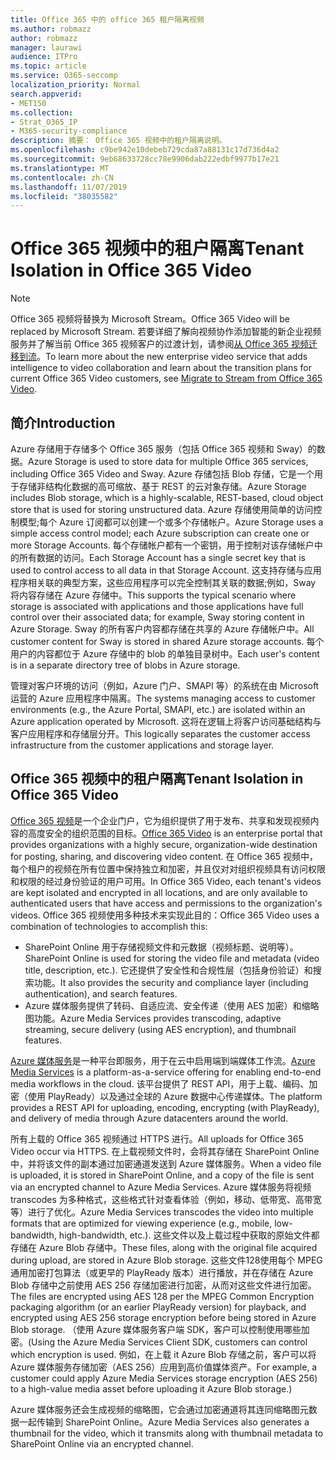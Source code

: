 ```yaml
---
title: Office 365 中的 office 365 租户隔离视频
ms.author: robmazz
author: robmazz
manager: laurawi
audience: ITPro
ms.topic: article
ms.service: O365-seccomp
localization_priority: Normal
search.appverid:
- MET150
ms.collection:
- Strat_O365_IP
- M365-security-compliance
description: 摘要： Office 365 视频中的租户隔离说明。
ms.openlocfilehash: c9be942e10debeb729cda87a88131c17d736d4a2
ms.sourcegitcommit: 9eb68633728cc78e9906dab222edbf9977b17e21
ms.translationtype: MT
ms.contentlocale: zh-CN
ms.lasthandoff: 11/07/2019
ms.locfileid: "38035582"
---
```

# <a name="tenant-isolation-in-office-365-video"></a><span data-ttu-id="12a3c-103">Office 365 视频中的租户隔离</span><span class="sxs-lookup"><span data-stu-id="12a3c-103">Tenant Isolation in Office 365 Video</span></span>

> [!NOTE]
> <span data-ttu-id="12a3c-104">Office 365 视频将替换为 Microsoft Stream。</span><span class="sxs-lookup"><span data-stu-id="12a3c-104">Office 365 Video will be replaced by Microsoft Stream.</span></span> <span data-ttu-id="12a3c-105">若要详细了解向视频协作添加智能的新企业视频服务并了解当前 Office 365 视频客户的过渡计划，请参阅[从 Office 365 视频迁移到流](https://docs.microsoft.com/stream/)。</span><span class="sxs-lookup"><span data-stu-id="12a3c-105">To learn more about the new enterprise video service that adds intelligence to video collaboration and learn about the transition plans for current Office 365 Video customers, see [Migrate to Stream from Office 365 Video](https://docs.microsoft.com/stream/).</span></span>

## <a name="introduction"></a><span data-ttu-id="12a3c-106">简介</span><span class="sxs-lookup"><span data-stu-id="12a3c-106">Introduction</span></span>

<span data-ttu-id="12a3c-107">Azure 存储用于存储多个 Office 365 服务（包括 Office 365 视频和 Sway）的数据。</span><span class="sxs-lookup"><span data-stu-id="12a3c-107">Azure Storage is used to store data for multiple Office 365 services, including Office 365 Video and Sway.</span></span> <span data-ttu-id="12a3c-108">Azure 存储包括 Blob 存储，它是一个用于存储非结构化数据的高可缩放、基于 REST 的云对象存储。</span><span class="sxs-lookup"><span data-stu-id="12a3c-108">Azure Storage includes Blob storage, which is a highly-scalable, REST-based, cloud object store that is used for storing unstructured data.</span></span> <span data-ttu-id="12a3c-109">Azure 存储使用简单的访问控制模型;每个 Azure 订阅都可以创建一个或多个存储帐户。</span><span class="sxs-lookup"><span data-stu-id="12a3c-109">Azure Storage uses a simple access control model; each Azure subscription can create one or more Storage Accounts.</span></span> <span data-ttu-id="12a3c-110">每个存储帐户都有一个密钥，用于控制对该存储帐户中的所有数据的访问。</span><span class="sxs-lookup"><span data-stu-id="12a3c-110">Each Storage Account has a single secret key that is used to control access to all data in that Storage Account.</span></span> <span data-ttu-id="12a3c-111">这支持存储与应用程序相关联的典型方案，这些应用程序可以完全控制其关联的数据;例如，Sway 将内容存储在 Azure 存储中。</span><span class="sxs-lookup"><span data-stu-id="12a3c-111">This supports the typical scenario where storage is associated with applications and those applications have full control over their associated data; for example, Sway storing content in Azure Storage.</span></span> <span data-ttu-id="12a3c-112">Sway 的所有客户内容都存储在共享的 Azure 存储帐户中。</span><span class="sxs-lookup"><span data-stu-id="12a3c-112">All customer content for Sway is stored in shared Azure storage accounts.</span></span> <span data-ttu-id="12a3c-113">每个用户的内容都位于 Azure 存储中的 blob 的单独目录树中。</span><span class="sxs-lookup"><span data-stu-id="12a3c-113">Each user's content is in a separate directory tree of blobs in Azure storage.</span></span>

<span data-ttu-id="12a3c-114">管理对客户环境的访问（例如，Azure 门户、SMAPI 等）的系统在由 Microsoft 运营的 Azure 应用程序中隔离。</span><span class="sxs-lookup"><span data-stu-id="12a3c-114">The systems managing access to customer environments (e.g., the Azure Portal, SMAPI, etc.) are isolated within an Azure application operated by Microsoft.</span></span> <span data-ttu-id="12a3c-115">这将在逻辑上将客户访问基础结构与客户应用程序和存储层分开。</span><span class="sxs-lookup"><span data-stu-id="12a3c-115">This logically separates the customer access infrastructure from the customer applications and storage layer.</span></span>

## <a name="tenant-isolation-in-office-365-video"></a><span data-ttu-id="12a3c-116">Office 365 视频中的租户隔离</span><span class="sxs-lookup"><span data-stu-id="12a3c-116">Tenant Isolation in Office 365 Video</span></span>

<span data-ttu-id="12a3c-117">[Office 365 视频](https://support.office.com/article/Meet-Office-365-Video-ca1cc1a9-a615-46e1-b6a3-40dbd99939a6)是一个企业门户，它为组织提供了用于发布、共享和发现视频内容的高度安全的组织范围的目标。</span><span class="sxs-lookup"><span data-stu-id="12a3c-117">[Office 365 Video](https://support.office.com/article/Meet-Office-365-Video-ca1cc1a9-a615-46e1-b6a3-40dbd99939a6) is an enterprise portal that provides organizations with a highly secure, organization-wide destination for posting, sharing, and discovering video content.</span></span> <span data-ttu-id="12a3c-118">在 Office 365 视频中，每个租户的视频在所有位置中保持独立和加密，并且仅对对组织视频具有访问权限和权限的经过身份验证的用户可用。</span><span class="sxs-lookup"><span data-stu-id="12a3c-118">In Office 365 Video, each tenant's videos are kept isolated and encrypted in all locations, and are only available to authenticated users that have access and permissions to the organization's videos.</span></span> <span data-ttu-id="12a3c-119">Office 365 视频使用多种技术来实现此目的：</span><span class="sxs-lookup"><span data-stu-id="12a3c-119">Office 365 Video uses a combination of technologies to accomplish this:</span></span>

- <span data-ttu-id="12a3c-120">SharePoint Online 用于存储视频文件和元数据（视频标题、说明等）。</span><span class="sxs-lookup"><span data-stu-id="12a3c-120">SharePoint Online is used for storing the video file and metadata (video title, description, etc.).</span></span> <span data-ttu-id="12a3c-121">它还提供了安全性和合规性层（包括身份验证）和搜索功能。</span><span class="sxs-lookup"><span data-stu-id="12a3c-121">It also provides the security and compliance layer (including authentication), and search features.</span></span>
- <span data-ttu-id="12a3c-122">Azure 媒体服务提供了转码、自适应流、安全传递（使用 AES 加密）和缩略图功能。</span><span class="sxs-lookup"><span data-stu-id="12a3c-122">Azure Media Services provides transcoding, adaptive streaming, secure delivery (using AES encryption), and thumbnail features.</span></span>

<span data-ttu-id="12a3c-123">[Azure 媒体服务](https://azure.microsoft.com/services/media-services/)是一种平台即服务，用于在云中启用端到端媒体工作流。</span><span class="sxs-lookup"><span data-stu-id="12a3c-123">[Azure Media Services](https://azure.microsoft.com/services/media-services/) is a platform-as-a-service offering for enabling end-to-end media workflows in the cloud.</span></span> <span data-ttu-id="12a3c-124">该平台提供了 REST API，用于上载、编码、加密（使用 PlayReady）以及通过全球的 Azure 数据中心传递媒体。</span><span class="sxs-lookup"><span data-stu-id="12a3c-124">The platform provides a REST API for uploading, encoding, encrypting (with PlayReady), and delivery of media through Azure datacenters around the world.</span></span>

<span data-ttu-id="12a3c-125">所有上载的 Office 365 视频通过 HTTPS 进行。</span><span class="sxs-lookup"><span data-stu-id="12a3c-125">All uploads for Office 365 Video occur via HTTPS.</span></span> <span data-ttu-id="12a3c-126">在上载视频文件时，会将其存储在 SharePoint Online 中，并将该文件的副本通过加密通道发送到 Azure 媒体服务。</span><span class="sxs-lookup"><span data-stu-id="12a3c-126">When a video file is uploaded, it is stored in SharePoint Online, and a copy of the file is sent via an encrypted channel to Azure Media Services.</span></span> <span data-ttu-id="12a3c-127">Azure 媒体服务将视频 transcodes 为多种格式，这些格式针对查看体验（例如，移动、低带宽、高带宽等）进行了优化。</span><span class="sxs-lookup"><span data-stu-id="12a3c-127">Azure Media Services transcodes the video into multiple formats that are optimized for viewing experience (e.g., mobile, low-bandwidth, high-bandwidth, etc.).</span></span> <span data-ttu-id="12a3c-128">这些文件以及上载过程中获取的原始文件都存储在 Azure Blob 存储中。</span><span class="sxs-lookup"><span data-stu-id="12a3c-128">These files, along with the original file acquired during upload, are stored in Azure Blob storage.</span></span> <span data-ttu-id="12a3c-129">这些文件128使用每个 MPEG 通用加密打包算法（或更早的 PlayReady 版本）进行播放，并在存储在 Azure Blob 存储中之前使用 AES 256 存储加密进行加密，从而对这些文件进行加密。</span><span class="sxs-lookup"><span data-stu-id="12a3c-129">The files are encrypted using AES 128 per the MPEG Common Encryption packaging algorithm (or an earlier PlayReady version) for playback, and encrypted using AES 256 storage encryption before being stored in Azure Blob storage.</span></span> <span data-ttu-id="12a3c-130">（使用 Azure 媒体服务客户端 SDK，客户可以控制使用哪些加密。</span><span class="sxs-lookup"><span data-stu-id="12a3c-130">(Using the Azure Media Services Client SDK, customers can control which encryption is used.</span></span> <span data-ttu-id="12a3c-131">例如，在上载 it Azure Blob 存储之前，客户可以将 Azure 媒体服务存储加密（AES 256）应用到高价值媒体资产。</span><span class="sxs-lookup"><span data-stu-id="12a3c-131">For example, a customer could apply Azure Media Services storage encryption (AES 256) to a high-value media asset before uploading it Azure Blob storage.)</span></span>

<span data-ttu-id="12a3c-132">Azure 媒体服务还会生成视频的缩略图，它会通过加密通道将其连同缩略图元数据一起传输到 SharePoint Online。</span><span class="sxs-lookup"><span data-stu-id="12a3c-132">Azure Media Services also generates a thumbnail for the video, which it transmits along with thumbnail metadata to SharePoint Online via an encrypted channel.</span></span>
